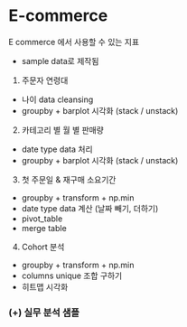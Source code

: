 # E-commerce
E commerce 에서 사용할 수 있는 지표
* sample data로 제작됨

1. 주문자 연령대  
 - 나이 data cleansing
 - groupby + barplot 시각화 (stack / unstack)
 
2. 카테고리 별 월 별 판매량 
 - date type data 처리
 - groupby + barplot 시각화 (stack / unstack)

3. 첫 주문일 & 재구매 소요기간 
 - groupby + transform + np.min
 - date type data 계산 (날짜 빼기, 더하기)
 - pivot_table 
 - merge table
 
4. Cohort 분석
 - groupby + transform + np.min
 - columns unique 조합 구하기
 - 히트맵 시각화

### (+) 실무 분석 샘플
